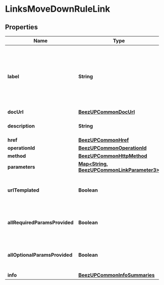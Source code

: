
# LinksMoveDownRuleLink

## Properties
Name | Type | Description | Notes
------------ | ------------- | ------------- | -------------
**label** | **String** | The label corresponding to the link. This label is automatically translated based on the Accept-Language http header. |  [optional]
**docUrl** | [**BeezUPCommonDocUrl**](BeezUPCommonDocUrl.md) |  |  [optional]
**description** | **String** | The description of the link |  [optional]
**href** | [**BeezUPCommonHref**](BeezUPCommonHref.md) |  | 
**operationId** | [**BeezUPCommonOperationId**](BeezUPCommonOperationId.md) |  |  [optional]
**method** | [**BeezUPCommonHttpMethod**](BeezUPCommonHttpMethod.md) |  |  [optional]
**parameters** | [**Map&lt;String, BeezUPCommonLinkParameter3&gt;**](BeezUPCommonLinkParameter3.md) |  |  [optional]
**urlTemplated** | **Boolean** | indicates whether the href is templated or not |  [optional]
**allRequiredParamsProvided** | **Boolean** | indicates whether all required params have been provided |  [optional]
**allOptionalParamsProvided** | **Boolean** | indicates whether all optionals params have been provided |  [optional]
**info** | [**BeezUPCommonInfoSummaries**](BeezUPCommonInfoSummaries.md) |  |  [optional]



